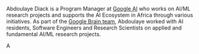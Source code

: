 Abdoulaye Diack is a Program Manager at [Google AI](https://ai.google/) who works on AI/ML research projects and supports the AI Ecosystem in Africa through various initiatives. As part of the [Google Brain team](https://research.google/teams/brain/), Abdoulaye worked with AI residents, Software Engineers and Research Scientists on applied and fundamental AI/ML research projects.

A




